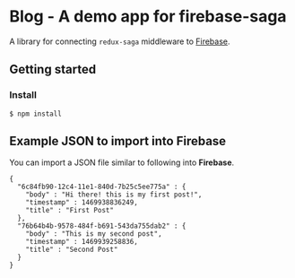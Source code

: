 # Blog - A demo app for firebase-saga

A library for connecting `redux-saga` middleware to <a href="https://firebase.google.com/">Firebase</a>.

## Getting started

### Install

```
$ npm install
```

## Example JSON to import into Firebase

You can import a JSON file similar to following into **Firebase**.

```
{
  "6c84fb90-12c4-11e1-840d-7b25c5ee775a" : {
    "body" : "Hi there! this is my first post!",
    "timestamp" : 1469938836249,
    "title" : "First Post"
  },
  "76b64b4b-9578-484f-b691-543da755dab2" : {
    "body" : "This is my second post",
    "timestamp" : 1469939258836,
    "title" : "Second Post"
  }
}
```
